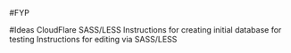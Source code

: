 #FYP

#Ideas
CloudFlare
SASS/LESS
Instructions for creating initial database for testing
Instructions for editing via SASS/LESS